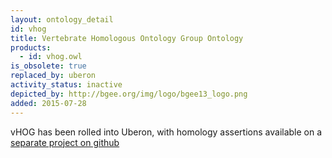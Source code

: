 ```yaml
---
layout: ontology_detail
id: vhog
title: Vertebrate Homologous Ontology Group Ontology
products:
  - id: vhog.owl
is_obsolete: true
replaced_by: uberon
activity_status: inactive
depicted_by: http://bgee.org/img/logo/bgee13_logo.png
added: 2015-07-28
---
```


vHOG has been rolled into Uberon, with homology assertions available on a [separate project on github](https://github.com/BgeeDB/anatomical-similarity-annotations)
